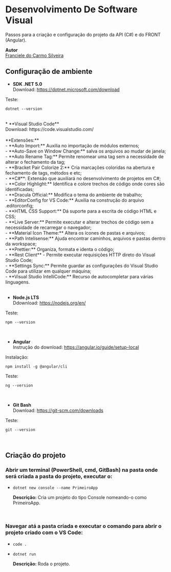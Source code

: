 # Desenvolvimento De Software Visual

Passos para a criação e configuração do projeto da API (C#) e do FRONT (Angular).

**Autor**<br>
[Franciele do Carmo Silveira](https://www.linkedin.com/in/cfrancielesilveira/)

## Configuração de ambiente

* **SDK .NET 5.0**<br>
Download: https://dotnet.microsoft.com/download<br>

Teste:

    dotnet --version

<br>
* **Visual Studio Code**<br>
Download: https://code.visualstudio.com/<br><br>
    **Extensões:**<br>
    - **Auto Import:** Auxilia no importação de módulos externos;<br>
    - **Auto-Save on Window Change:** salva os arquivos ao mudar de janela;<br>
    - **Auto Rename Tag:** Permite renomear uma tag sem a necessidade de alterar o fechamento da tag;<br>
    - **Bracket Pair Colorize 2:** Cria marcações coloridas na abertura e fechamento de tags, métodos e etc;<br>
    - **C#**: Extensão que auxiliará no desenvolvimento de projetos em C#;<br>
    - **Color Highlight:** Identifica e colore trechos de código onde cores são identificadas;<br>
    - **Dracula Official:** Modifica o tema do ambiente de trabalho;<br>
    - **EditorConfig for VS Code:** Auxilia na construção do arquivo .editorconfig;<br>
    - **HTML CSS Support:** Dá suporte para a escrita de código HTML e CSS;<br>
    - **Live Server:** Permite executar e alterar trechos de código sem a necessidade de recarregar o navegador;<br>
    - **Material Icon Theme:** Altera os ícones de pastas e arquivos;<br>
    - **Path Intelisense:** Ajuda encontrar caminhos, arquivos e pastas dentro da workspace;<br>
    - **Prettier:** Organiza, formata e identa o código;<br>
    - **Rest Client** - Permite executar requisições HTTP direto do Visual Studio Code;<br>
    - **Settings Sync:** Permite guardar as configurações do Visual Studio Code para utilizar em qualquer máquina;<br>
    - **Visual Studio IntelliCode:** Recurso de autocompletar para várias linguagens.<br>


<br>

* **Node.js LTS**<br>
Ddownload: https://nodejs.org/en/<br>

Teste: 

    npm --version
    
<br>

* **Angular**<br>
Instrução do download: https://angular.io/guide/setup-local<br>  

Instalação:

    npm install -g @angular/cli

Teste: 

    ng --version
    
<br>

* **Git Bash**<br>
Download: https://git-scm.com/downloads<br>

Teste:

    git --version
    
<br>

## Criação do projeto

<h3>Abrir um terminal (PowerShell, cmd, GitBash) na pasta onde será criada a pasta do projeto, executar o:</h3>

* `dotnet new console --name PrimeiroApp`

     **Descrição:** Cria um projeto do tipo Console nomeando-o como PrimeiroApp.
<br>

<h3>Navegar atá a pasta criada e executar o comando para abrir o projeto criado com o VS Code:</h3>

* `code .`

* `dotnet run`

     **Descrição:** Roda o projeto.
